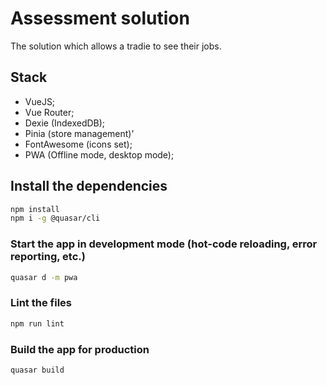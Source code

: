 # Assessment solution
The solution which allows a tradie to see their jobs.

## Stack
- VueJS;
- Vue Router;
- Dexie (IndexedDB);
- Pinia (store management)'
- FontAwesome (icons set);
- PWA (Offline mode, desktop mode);


## Install the dependencies
```bash
npm install
npm i -g @quasar/cli
```

### Start the app in development mode (hot-code reloading, error reporting, etc.)
```bash
quasar d -m pwa
```

### Lint the files
```bash
npm run lint
```

### Build the app for production
```bash
quasar build
```
